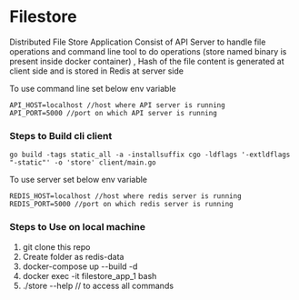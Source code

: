 # Filestore

Distributed File Store Application Consist of API Server to handle file operations and command line tool to do operations (store named binary is present inside docker container) , Hash of the file content is generated at client side and is stored in Redis at server side

To use command line set below env variable
```
API_HOST=localhost //host where API server is running
API_PORT=5000 //port on which API server is running

```
### Steps to Build cli client
```
go build -tags static_all -a -installsuffix cgo -ldflags '-extldflags "-static"' -o 'store' client/main.go

```

To use server set below env variable
```
REDIS_HOST=localhost //host where redis server is running
REDIS_PORT=5000 //port on which redis server is running
```

### Steps to Use on local machine

1) git clone this repo
2) Create folder as redis-data
3) docker-compose up --build -d
4) docker exec -it filestore_app_1 bash
5) ./store --help // to access all commands
